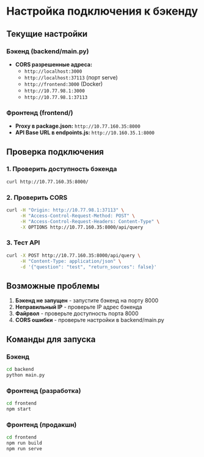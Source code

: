 # Настройка подключения к бэкенду

## Текущие настройки

### Бэкенд (backend/main.py)
- **CORS разрешенные адреса:**
  - `http://localhost:3000`
  - `http://localhost:37113` (порт serve)
  - `http://frontend:3000` (Docker)
  - `http://10.77.98.1:3000`
  - `http://10.77.98.1:37113`

### Фронтенд (frontend/)
- **Proxy в package.json:** `http://10.77.160.35:8000`
- **API Base URL в endpoints.js:** `http://10.160.35.1:8000`

## Проверка подключения

### 1. Проверить доступность бэкенда
```bash
curl http://10.77.160.35:8000/
```

### 2. Проверить CORS
```bash
curl -H "Origin: http://10.77.98.1:37113" \
     -H "Access-Control-Request-Method: POST" \
     -H "Access-Control-Request-Headers: Content-Type" \
     -X OPTIONS http://10.77.160.35:8000/api/query
```

### 3. Тест API
```bash
curl -X POST http://10.77.160.35:8000/api/query \
     -H "Content-Type: application/json" \
     -d '{"question": "test", "return_sources": false}'
```

## Возможные проблемы

1. **Бэкенд не запущен** - запустите бэкенд на порту 8000
2. **Неправильный IP** - проверьте IP адрес бэкенда
3. **Файрвол** - проверьте доступность порта 8000
4. **CORS ошибки** - проверьте настройки в backend/main.py

## Команды для запуска

### Бэкенд
```bash
cd backend
python main.py
```

### Фронтенд (разработка)
```bash
cd frontend
npm start
```

### Фронтенд (продакшн)
```bash
cd frontend
npm run build
npm run serve
``` 